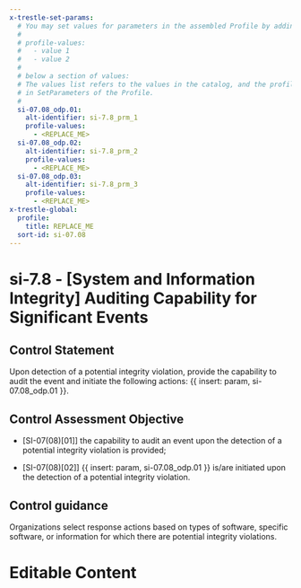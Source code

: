 ```yaml
---
x-trestle-set-params:
  # You may set values for parameters in the assembled Profile by adding
  #
  # profile-values:
  #   - value 1
  #   - value 2
  #
  # below a section of values:
  # The values list refers to the values in the catalog, and the profile-values represent values
  # in SetParameters of the Profile.
  #
  si-07.08_odp.01:
    alt-identifier: si-7.8_prm_1
    profile-values:
      - <REPLACE_ME>
  si-07.08_odp.02:
    alt-identifier: si-7.8_prm_2
    profile-values:
      - <REPLACE_ME>
  si-07.08_odp.03:
    alt-identifier: si-7.8_prm_3
    profile-values:
      - <REPLACE_ME>
x-trestle-global:
  profile:
    title: REPLACE_ME
  sort-id: si-07.08
---
```


# si-7.8 - \[System and Information Integrity\] Auditing Capability for Significant Events

## Control Statement

Upon detection of a potential integrity violation, provide the capability to audit the event and initiate the following actions: {{ insert: param, si-07.08_odp.01 }}.

## Control Assessment Objective

- \[SI-07(08)[01]\] the capability to audit an event upon the detection of a potential integrity violation is provided;

- \[SI-07(08)[02]\] {{ insert: param, si-07.08_odp.01 }} is/are initiated upon the detection of a potential integrity violation.

## Control guidance

Organizations select response actions based on types of software, specific software, or information for which there are potential integrity violations.

# Editable Content

<!-- Make additions and edits below -->
<!-- The above represents the contents of the control as received by the profile, prior to additions. -->
<!-- If the profile makes additions to the control, they will appear below. -->
<!-- The above markdown may not be edited but you may edit the content below, and/or introduce new additions to be made by the profile. -->
<!-- If there is a yaml header at the top, parameter values may be edited. Use --set-parameters to incorporate the changes during assembly. -->
<!-- The content here will then replace what is in the profile for this control, after running profile-assemble. -->
<!-- The current profile has no added parts for this control, but you may add new ones here. -->
<!-- Each addition must have a heading either of the form ## Control my_addition_name -->
<!-- or ## Part a. (where the a. refers to one of the control statement labels.) -->
<!-- "## Control" parts are new parts added after the statement part. -->
<!-- "## Part" parts are new parts added into the top-level statement part with that label. -->
<!-- Subparts may be added with nested hash levels of the form ### My Subpart Name -->
<!-- underneath the parent ## Control or ## Part being added -->
<!-- See https://ibm.github.io/compliance-trestle/tutorials/ssp_profile_catalog_authoring/ssp_profile_catalog_authoring for guidance. -->
